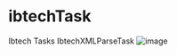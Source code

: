 # ibtechTask
Ibtech Tasks
IbtechXMLParseTask
![image](https://user-images.githubusercontent.com/61935533/201667335-4399eac2-5321-4a66-940c-1adc17fc64d7.png)
